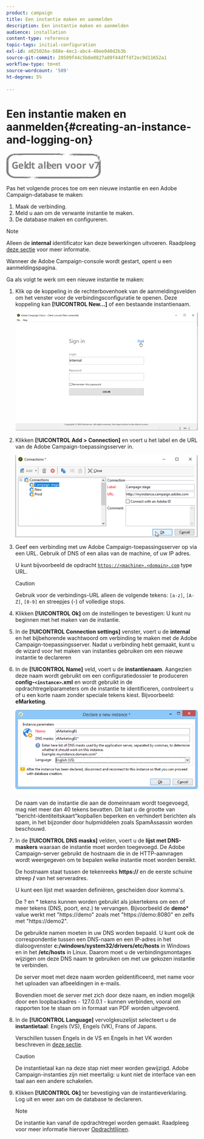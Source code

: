 ```yaml
---
product: campaign
title: Een instantie maken en aanmelden
description: Een instantie maken en aanmelden
audience: installation
content-type: reference
topic-tags: initial-configuration
exl-id: a025026e-688e-4ec1-abc4-40ee040d2b3b
source-git-commit: 20509f44c5b8e0827a09f44dffdf2ec9d11652a1
workflow-type: tm+mt
source-wordcount: '589'
ht-degree: 5%

---
```


# Een instantie maken en aanmelden{#creating-an-instance-and-logging-on}

![](../../assets/v7-only.svg)

Pas het volgende proces toe om een nieuwe instantie en een Adobe Campaign-database te maken:

1. Maak de verbinding.
1. Meld u aan om de verwante instantie te maken.
1. De database maken en configureren.

>[!NOTE]
>
>Alleen de **internal** identificator kan deze bewerkingen uitvoeren. Raadpleeg [deze sectie](../../installation/using/configuring-campaign-server.md#internal-identifier) voor meer informatie.

Wanneer de Adobe Campaign-console wordt gestart, opent u een aanmeldingspagina.

Ga als volgt te werk om een nieuwe instantie te maken:

1. Klik op de koppeling in de rechterbovenhoek van de aanmeldingsvelden om het venster voor de verbindingsconfiguratie te openen. Deze koppeling kan **[!UICONTROL New...]** of een bestaande instantienaam.

   ![](assets/s_ncs_install_define_connection_01.png)

1. Klikken **[!UICONTROL Add > Connection]** en voert u het label en de URL van de Adobe Campaign-toepassingsserver in.

   ![](assets/s_ncs_install_define_connection_02.png)

1. Geef een verbinding met uw Adobe Campaign-toepassingsserver op via een URL. Gebruik of DNS of een alias van de machine, of uw IP adres.

   U kunt bijvoorbeeld de opdracht [`https://<machine>.<domain>.com`](https://myserver.adobe.com) type URL.

   >[!CAUTION]
   >
   >Gebruik voor de verbindings-URL alleen de volgende tekens: `[a-z]`, `[A-Z]`, `[0-9]` en streepjes (-) of volledige stops.

1. Klikken **[!UICONTROL Ok]** om de instellingen te bevestigen: U kunt nu beginnen met het maken van de instantie.
1. In de **[!UICONTROL Connection settings]** venster, voert u de **internal** en het bijbehorende wachtwoord om verbinding te maken met de Adobe Campaign-toepassingsserver. Nadat u verbinding hebt gemaakt, kunt u de wizard voor het maken van instanties gebruiken om een nieuwe instantie te declareren
1. In de **[!UICONTROL Name]** veld, voert u de **instantienaam**. Aangezien deze naam wordt gebruikt om een configuratiedossier te produceren **config-`<instance>`.xml** en wordt gebruikt in de opdrachtregelparameters om de instantie te identificeren, controleert u of u een korte naam zonder speciale tekens kiest. Bijvoorbeeld: **eMarketing**.

   ![](assets/s_ncs_install_create_instance.png)

   De naam van de instantie die aan de domeinnaam wordt toegevoegd, mag niet meer dan 40 tekens bevatten. Dit laat u de grootte van &quot;bericht-identiteitskaart&quot;kopballen beperken en verhindert berichten als spam, in het bijzonder door hulpmiddelen zoals SpamAssassin worden beschouwd.

1. In de **[!UICONTROL DNS masks]** velden, voert u de **lijst met DNS-maskers** waaraan de instantie moet worden toegevoegd. De Adobe Campaign-server gebruikt de hostnaam die in de HTTP-aanvragen wordt weergegeven om te bepalen welke instantie moet worden bereikt.

   De hostnaam staat tussen de tekenreeks **https://** en de eerste schuine streep **/** van het serveradres.

   U kunt een lijst met waarden definiëren, gescheiden door komma&#39;s.

   De ? en * tekens kunnen worden gebruikt als jokertekens om een of meer tekens (DNS, poort, enz.) te vervangen. Bijvoorbeeld de **demo*** value werkt met &quot;https://demo&quot; zoals met &quot;https://demo:8080&quot; en zelfs met &quot;https://demo2&quot;.

   De gebruikte namen moeten in uw DNS worden bepaald. U kunt ook de correspondentie tussen een DNS-naam en een IP-adres in het dialoogvenster **c:/windows/system32/drivers/etc/hosts** in Windows en in het **/etc/hosts** in Linux. Daarom moet u de verbindingsmontages wijzigen om deze DNS naam te gebruiken om met uw gekozen instantie te verbinden.

   De server moet met deze naam worden geïdentificeerd, met name voor het uploaden van afbeeldingen in e-mails.

   Bovendien moet de server met zich door deze naam, en indien mogelijk door een loopbackadres - 127.0.0.1 - kunnen verbinden, vooral om rapporten toe te staan om in formaat van PDF worden uitgevoerd.

1. In de **[!UICONTROL Language]** vervolgkeuzelijst selecteert u de **instantietaal**: Engels (VS), Engels (VK), Frans of Japans.

   Verschillen tussen Engels in de VS en Engels in het VK worden beschreven in [deze sectie](../../platform/using/adobe-campaign-workspace.md#date-and-time).

   >[!CAUTION]
   >
   >De instantietaal kan na deze stap niet meer worden gewijzigd. Adobe Campaign-instanties zijn niet meertalig: u kunt niet de interface van een taal aan een andere schakelen.

1. Klikken **[!UICONTROL Ok]** ter bevestiging van de instantieverklaring. Log uit en weer aan om de database te declareren.

   >[!NOTE]
   >
   >De instantie kan vanaf de opdrachtregel worden gemaakt. Raadpleeg voor meer informatie hierover [Opdrachtlijnen](../../installation/using/command-lines.md).
